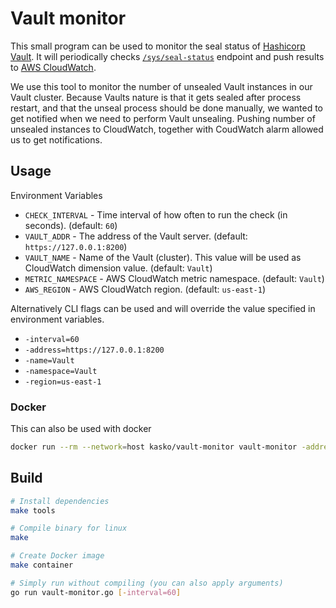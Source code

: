 # Vault monitor

This small program can be used to monitor the seal status of [Hashicorp Vault](https://www.vaultproject.io). It will
periodically checks [`/sys/seal-status`](https://www.vaultproject.io/api/system/seal-status.html) endpoint and push
results to [AWS CloudWatch](https://aws.amazon.com/cloudwatch/).

We use this tool to monitor the number of unsealed Vault instances in our Vault cluster. Because Vaults nature is
that it gets sealed after process restart, and that the unseal process should be done manually, we wanted to get
notified when we need to perform Vault unsealing. Pushing number of unsealed instances to CloudWatch, together with
CoudWatch alarm allowed us to get notifications.

## Usage

Environment Variables

- `CHECK_INTERVAL` - Time interval of how often to run the check (in seconds). (default: `60`)
- `VAULT_ADDR` - The address of the Vault server. (default: `https://127.0.0.1:8200`)
- `VAULT_NAME` - Name of the Vault (cluster). This value will be used as CloudWatch dimension value. (default: `Vault`)
- `METRIC_NAMESPACE` - AWS CloudWatch metric namespace. (default: `Vault`)
- `AWS_REGION` - AWS CloudWatch region. (default: `us-east-1`)

Alternatively CLI flags can be used and will override the value specified in environment variables.

- `-interval=60`
- `-address=https://127.0.0.1:8200`
- `-name=Vault`
- `-namespace=Vault`
- `-region=us-east-1`

### Docker

This can also be used with docker

```sh
docker run --rm --network=host kasko/vault-monitor vault-monitor -address=http://127.0.0.1:8200 -region=eu-west-1
```

## Build

```sh
# Install dependencies
make tools

# Compile binary for linux
make

# Create Docker image
make container

# Simply run without compiling (you can also apply arguments)
go run vault-monitor.go [-interval=60]
```
